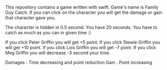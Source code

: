 This repository contains a game written with swift. Game's name is Family Guy Catch.
If you can click on the character you will get the damage or gain that character gave you.

The character is hidden in 0.5 second.
You have 20 seconds. You have to catch as much as you can in given time :)

If you click Peter Griffin you will get +5 point.
If you click Stewie Griffin you will get +10 point.
If you click Lois Griffin you will get -7 point.
If you click Meg Griffin you will decrease -3 second your time.


Damages : Time decreasing and point reduction
Gain    : Point increasing
